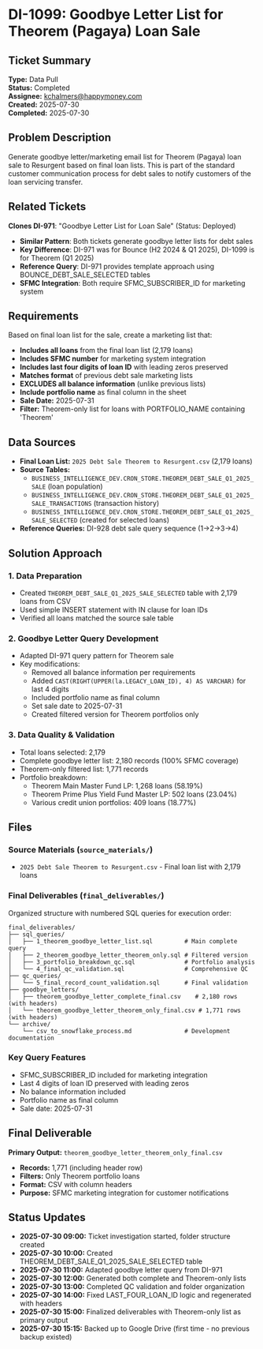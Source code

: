 # DI-1099: Goodbye Letter List for Theorem (Pagaya) Loan Sale

## Ticket Summary
**Type:** Data Pull  
**Status:** Completed  
**Assignee:** kchalmers@happymoney.com  
**Created:** 2025-07-30  
**Completed:** 2025-07-30  

## Problem Description
Generate goodbye letter/marketing email list for Theorem (Pagaya) loan sale to Resurgent based on final loan lists. This is part of the standard customer communication process for debt sales to notify customers of the loan servicing transfer.

## Related Tickets
**Clones DI-971**: "Goodbye Letter List for Loan Sale" (Status: Deployed)
- **Similar Pattern**: Both tickets generate goodbye letter lists for debt sales  
- **Key Difference**: DI-971 was for Bounce (H2 2024 & Q1 2025), DI-1099 is for Theorem (Q1 2025)  
- **Reference Query**: DI-971 provides template approach using BOUNCE_DEBT_SALE_SELECTED tables
- **SFMC Integration**: Both require SFMC_SUBSCRIBER_ID for marketing system

## Requirements
Based on final loan list for the sale, create a marketing list that:
- **Includes all loans** from the final loan list (2,179 loans)
- **Includes SFMC number** for marketing system integration
- **Includes last four digits of loan ID** with leading zeros preserved
- **Matches format** of previous debt sale marketing lists
- **EXCLUDES all balance information** (unlike previous lists)
- **Include portfolio name** as final column in the sheet
- **Sale Date:** 2025-07-31
- **Filter:** Theorem-only list for loans with PORTFOLIO_NAME containing 'Theorem'

## Data Sources
- **Final Loan List:** `2025 Debt Sale Theorem to Resurgent.csv` (2,179 loans)
- **Source Tables:** 
  - `BUSINESS_INTELLIGENCE_DEV.CRON_STORE.THEOREM_DEBT_SALE_Q1_2025_SALE` (loan population)
  - `BUSINESS_INTELLIGENCE_DEV.CRON_STORE.THEOREM_DEBT_SALE_Q1_2025_SALE_TRANSACTIONS` (transaction history)
  - `BUSINESS_INTELLIGENCE_DEV.CRON_STORE.THEOREM_DEBT_SALE_Q1_2025_SALE_SELECTED` (created for selected loans)
- **Reference Queries:** DI-928 debt sale query sequence (1→2→3→4)

## Solution Approach

### 1. Data Preparation
- Created `THEOREM_DEBT_SALE_Q1_2025_SALE_SELECTED` table with 2,179 loans from CSV
- Used simple INSERT statement with IN clause for loan IDs
- Verified all loans matched the source sale table

### 2. Goodbye Letter Query Development
- Adapted DI-971 query pattern for Theorem sale
- Key modifications:
  - Removed all balance information per requirements
  - Added `CAST(RIGHT(UPPER(la.LEGACY_LOAN_ID), 4) AS VARCHAR)` for last 4 digits
  - Included portfolio name as final column
  - Set sale date to 2025-07-31
  - Created filtered version for Theorem portfolios only

### 3. Data Quality & Validation
- Total loans selected: 2,179
- Complete goodbye letter list: 2,180 records (100% SFMC coverage)
- Theorem-only filtered list: 1,771 records
- Portfolio breakdown:
  - Theorem Main Master Fund LP: 1,268 loans (58.19%)
  - Theorem Prime Plus Yield Fund Master LP: 502 loans (23.04%)
  - Various credit union portfolios: 409 loans (18.77%)

## Files

### Source Materials (`source_materials/`)
- `2025 Debt Sale Theorem to Resurgent.csv` - Final loan list with 2,179 loans

### Final Deliverables (`final_deliverables/`)
Organized structure with numbered SQL queries for execution order:

```
final_deliverables/
├── sql_queries/
│   ├── 1_theorem_goodbye_letter_list.sql         # Main complete query
│   ├── 2_theorem_goodbye_letter_theorem_only.sql # Filtered version
│   ├── 3_portfolio_breakdown_qc.sql              # Portfolio analysis
│   └── 4_final_qc_validation.sql                 # Comprehensive QC
├── qc_queries/
│   └── 5_final_record_count_validation.sql       # Final validation
├── goodbye_letters/
│   ├── theorem_goodbye_letter_complete_final.csv    # 2,180 rows (with headers)
│   └── theorem_goodbye_letter_theorem_only_final.csv # 1,771 rows (with headers)
└── archive/
    └── csv_to_snowflake_process.md               # Development documentation
```

### Key Query Features
- SFMC_SUBSCRIBER_ID included for marketing integration
- Last 4 digits of loan ID preserved with leading zeros
- No balance information included
- Portfolio name as final column
- Sale date: 2025-07-31

## Final Deliverable
**Primary Output:** `theorem_goodbye_letter_theorem_only_final.csv`
- **Records:** 1,771 (including header row)
- **Filters:** Only Theorem portfolio loans
- **Format:** CSV with column headers
- **Purpose:** SFMC marketing integration for customer notifications

## Status Updates
- **2025-07-30 09:00:** Ticket investigation started, folder structure created
- **2025-07-30 10:00:** Created THEOREM_DEBT_SALE_Q1_2025_SALE_SELECTED table
- **2025-07-30 11:00:** Adapted goodbye letter query from DI-971
- **2025-07-30 12:00:** Generated both complete and Theorem-only lists
- **2025-07-30 13:00:** Completed QC validation and folder organization
- **2025-07-30 14:00:** Fixed LAST_FOUR_LOAN_ID logic and regenerated with headers
- **2025-07-30 15:00:** Finalized deliverables with Theorem-only list as primary output
- **2025-07-30 15:15:** Backed up to Google Drive (first time - no previous backup existed)